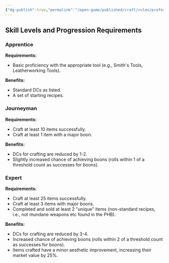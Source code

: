 ```yaml
---
{"dg-publish":true,"permalink":"/open-game/published/craft/rules/profession-rank/"}
---
```


## Skill Levels and Progression Requirements

### **Apprentice**

**Requirements:**

- Basic proficiency with the appropriate tool (e.g., Smith's Tools, Leatherworking Tools).

**Benefits:**

- Standard DCs as listed.
- A set of starting recipes.

### **Journeyman**

**Requirements:**

- Craft at least 10 items successfully.
- Craft at least 1 item with a major boon.

**Benefits:**

- DCs for crafting are reduced by 1-2.
- Slightly increased chance of achieving boons (rolls within 1 of a threshold count as successes for boons).

### **Expert**

**Requirements:**

- Craft at least 25 items successfully.
- Craft at least 3 items with major boons.
- Completed and sold at least 2 "unique" items (non-standard recipes, i.e., not mundane weapons etc found in the PHB).

**Benefits:**

- DCs for crafting are reduced by 3-4.
- Increased chance of achieving boons (rolls within 2 of a threshold count as successes for boons).
- Items crafted have a minor aesthetic improvement, increasing their market value by 25%.